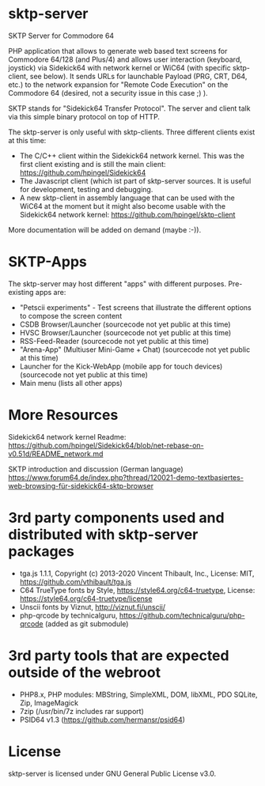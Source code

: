 # sktp-server
SKTP Server for Commodore 64

PHP application that allows to generate web based text screens for Commodore 64/128 (and Plus/4) and allows user interaction (keyboard, joystick) via Sidekick64 with network kernel or WiC64 (with specific sktp-client, see below). It sends URLs for launchable Payload (PRG, CRT, D64, etc.) to the network expansion for "Remote Code Execution" on the Commodore 64 (desired, not a security issue in this case ;) ).

SKTP stands for "Sidekick64 Transfer Protocol". The server and client talk via this simple binary protocol on top of HTTP.

The sktp-server is only useful with sktp-clients. Three different clients exist at this time:
* The C/C++ client within the Sidekick64 network kernel. This was the first client existing and is still the main client: https://github.com/hpingel/Sidekick64
* The Javascript client (which ist part of sktp-server sources. It is useful for development, testing and debugging.
* A new sktp-client in assembly language that can be used with the WiC64 at the moment but it might also become usable with the Sidekick64 network kernel: https://github.com/hpingel/sktp-client

More documentation will be added on demand (maybe :-)).

# SKTP-Apps 

The sktp-server may host different "apps" with different purposes. Pre-existing apps are:
* "Petscii experiments" - Test screens that illustrate the different options to compose the screen content 
* CSDB Browser/Launcher (sourcecode not yet public at this time)
* HVSC Browser/Launcher (sourcecode not yet public at this time)
* RSS-Feed-Reader (sourcecode not yet public at this time)
* "Arena-App" (Multiuser Mini-Game + Chat) (sourcecode not yet public at this time)
* Launcher for the Kick-WebApp (mobile app for touch devices) (sourcecode not yet public at this time)
* Main menu (lists all other apps)

# More Resources

Sidekick64 network kernel Readme: 
https://github.com/hpingel/Sidekick64/blob/net-rebase-on-v0.51d/README_network.md

SKTP introduction and discussion (German language)
https://www.forum64.de/index.php?thread/120021-demo-textbasiertes-web-browsing-für-sidekick64-sktp-browser


# 3rd party components used and distributed with sktp-server packages
* tga.js 1.1.1, Copyright (c) 2013-2020 Vincent Thibault, Inc., License: MIT, https://github.com/vthibault/tga.js
* C64 TrueType fonts by Style, https://style64.org/c64-truetype, License: https://style64.org/c64-truetype/license
* Unscii fonts by Viznut, http://viznut.fi/unscii/
* php-qrcode by technicalguru, https://github.com/technicalguru/php-qrcode (added as git submodule)

# 3rd party tools that are expected outside of the webroot
* PHP8.x, PHP modules: MBString, SimpleXML, DOM, libXML, PDO SQLite, Zip, ImageMagick
* 7zip (/usr/bin/7z includes rar support)
* PSID64 v1.3 (https://github.com/hermansr/psid64)

# License
sktp-server is licensed under GNU General Public License v3.0.

